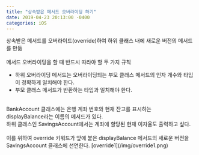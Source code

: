 ```yaml
---
title: "상속받은 메서드 오버라이딩 하기"
date: 2019-04-23 20:13:00 -0400
categories: iOS
---
```

상속받은 메서드를 오버라이드(override)하여 하위 클래스 내에 새로운 버전의 메서드를 만듦
<br>
<br>
메서드 오버라이딩을 할 때 반드시 따라야 할 두 가지 규칙
- 하위 오버라이딩 메서드는 오버라이딩되는 부모 클래스 메서드의 인자 개수와 타입이 정확하게 일치해야 한다.
- 부모 클래스 메서드가 반환하는 타입과 일치해야 한다.
<br>
BankAccount 클래스에는 은행 계좌 번호와 현재 잔고를 표시하는<br>
displayBalance라는 이름의 메서드가 있다.
<br>
하위 클래스인 SavingsAccount에서는 계좌에 할당된 현재 이자율도 출력하고 싶다.
<br>
<br>
이를 위하여 override 키워드가 앞에 붙은 displayBalance 메서드의 새로운 버전을<br>
SavingsAccount 클래스에 선언한다.
[override1](/img/override1.png)

